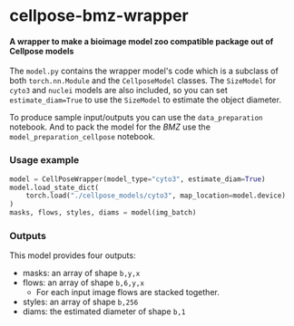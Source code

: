# cellpose-bmz-wrapper
#### A wrapper to make a bioimage model zoo compatible package out of Cellpose models  

The `model.py` contains the wrapper model's code which is a subclass of both `torch.nn.Module` and the `CellposeModel` classes. The `SizeModel` for `cyto3` and `nuclei` models are also included, so you can set `estimate_diam=True` to use the `SizeModel` to estimate the object diameter.   

To produce sample input/outputs you can use the `data_preparation` notebook. And to pack the model for the _BMZ_ use the `model_preparation_cellpose` notebook.

### Usage example
```python
model = CellPoseWrapper(model_type="cyto3", estimate_diam=True)
model.load_state_dict(
    torch.load("./cellpose_models/cyto3", map_location=model.device)
)
masks, flows, styles, diams = model(img_batch)
```

### Outputs
This model provides four outputs:
- masks: an array of shape `b,y,x`
- flows: an array of shape `b,6,y,x`
    - For each input image flows are stacked together.
- styles: an array of shape `b,256`
- diams: the estimated diameter of shape `b,1`
